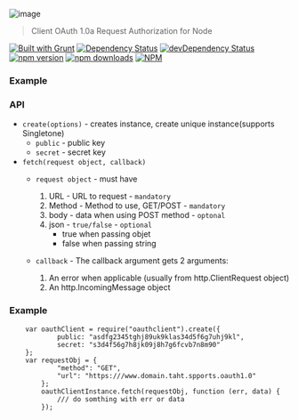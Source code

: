 ![image](https://cloud.githubusercontent.com/assets/5514007/11457050/1828d236-96a7-11e5-8a8a-d906cc339ec5.png)
> Client OAuth 1.0a Request Authorization for Node

[![Built with Grunt](https://cdn.gruntjs.com/builtwith.png)](http://gruntjs.com/)
[![Dependency Status](https://david-dm.org/OmerHerera/oauthclient.svg?theme=shields.io)](https://david-dm.org/OmerHerera/oauthclient)
[![devDependency Status](https://david-dm.org/OmerHerera/oauthclient/dev-status.svg?theme=shields.io)](https://david-dm.org/OmerHerera/oauthclient#info=devDependencies)
[![npm version](https://badge.fury.io/js/oauthclients.svg)](http://badge.fury.io/js/oauthclients)
[![npm downloads](https://img.shields.io/npm/dm/oauthclients.svg)](https://img.shields.io/npm/dm/oauthclients.svg)
[![NPM](https://nodei.co/npm/oauthclients.png)](https://nodei.co/npm/oauthclients/)


### Example

### API
* ```create(options)``` - creates instance, create unique instance(supports Singletone)
	*  	```public``` - public key
	*  	```secret``` - secret key
* ```fetch(request object, callback)``` 
	* ```request object``` - must have
		1. URL - URL to request - ```mandatory```
		2. Method - Method to use, GET/POST - ```mandatory```
		3. body - data when  using POST method - ```optonal```
		4. json - ```true/false``` - ```optional```
			* true when passing objet
			* false when passing string
			 
	* ```callback``` - The callback argument gets 2 arguments:
		1. An error when applicable (usually from http.ClientRequest object)
		2. An http.IncomingMessage object

### Example
```
	var oauthClient = require("oauthclient").create({
            public: "asdfg2345tghj89uk9klas34d5f6g7uhj9kl",
            secret: "s3d4f56g7h8jk09j8h7g6fcvb7n8m90"            
	};        
	var requestObj = {
            "method": "GET",
            "url": "https:///www.domain.taht.spports.oauth1.0"
        };
        oauthClientInstance.fetch(requestObj, function (err, data) {
        	/// do somthing with err or data
        });
	
```